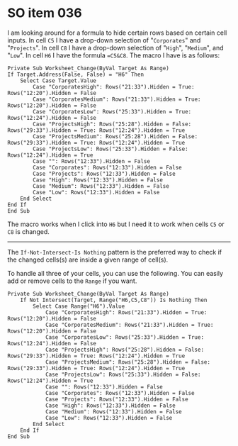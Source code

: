# SO item 036
I am looking around for a formula to hide certain rows based on certain cell inputs. In cell `C5` I have a drop-down selection of "`Corporates`" and "`Projects`". In cell `C8` I have a drop-down selection of "`High`", "`Medium`", and "`Low`". In cell `H6` I have the formula `=C5&C8`. The macro I have is as follows:

```
Private Sub Worksheet_Change(ByVal Target As Range)
If Target.Address(False, False) = "H6" Then
    Select Case Target.Value
        Case "CorporatesHigh": Rows("21:33").Hidden = True: Rows("12:20").Hidden = False
        Case "CorporatesMedium": Rows("21:33").Hidden = True: Rows("12:20").Hidden = False
        Case "CorporatesLow": Rows("25:33").Hidden = True: Rows("12:24").Hidden = False
        Case "ProjectsHigh": Rows("25:28").Hidden = False: Rows("29:33").Hidden = True: Rows("12:24").Hidden = True
        Case "ProjectsMedium": Rows("25:28").Hidden = False: Rows("29:33").Hidden = True: Rows("12:24").Hidden = True
        Case "ProjectsLow": Rows("25:33").Hidden = False: Rows("12:24").Hidden = True
        Case "": Rows("12:33").Hidden = False
        Case "Corporates": Rows("12:33").Hidden = False
        Case "Projects": Rows("12:33").Hidden = False
        Case "High": Rows("12:33").Hidden = False
        Case "Medium": Rows("12:33").Hidden = False
        Case "Low": Rows("12:33").Hidden = False
    End Select
End If
End Sub

```

The macro works when I click into `H6` but I need it to work when cells `C5` or `C8` is changed.

----

The `If-Not-Intersect-Is Nothing` pattern is the preferred way to check if the changed cells(s) are inside a given range of cell(s).

To handle all three of your cells, you can use the following. You can easily add or remove cells to the `Range` if you want.

```
Private Sub Worksheet_Change(ByVal Target As Range)
    If Not Intersect(Target, Range("H6,C5,C8")) Is Nothing Then
        Select Case Range("H6").Value
            Case "CorporatesHigh": Rows("21:33").Hidden = True: Rows("12:20").Hidden = False
            Case "CorporatesMedium": Rows("21:33").Hidden = True: Rows("12:20").Hidden = False
            Case "CorporatesLow": Rows("25:33").Hidden = True: Rows("12:24").Hidden = False
            Case "ProjectsHigh": Rows("25:28").Hidden = False: Rows("29:33").Hidden = True: Rows("12:24").Hidden = True
            Case "ProjectsMedium": Rows("25:28").Hidden = False: Rows("29:33").Hidden = True: Rows("12:24").Hidden = True
            Case "ProjectsLow": Rows("25:33").Hidden = False: Rows("12:24").Hidden = True
            Case "": Rows("12:33").Hidden = False
            Case "Corporates": Rows("12:33").Hidden = False
            Case "Projects": Rows("12:33").Hidden = False
            Case "High": Rows("12:33").Hidden = False
            Case "Medium": Rows("12:33").Hidden = False
            Case "Low": Rows("12:33").Hidden = False
        End Select
    End If
End Sub

```
